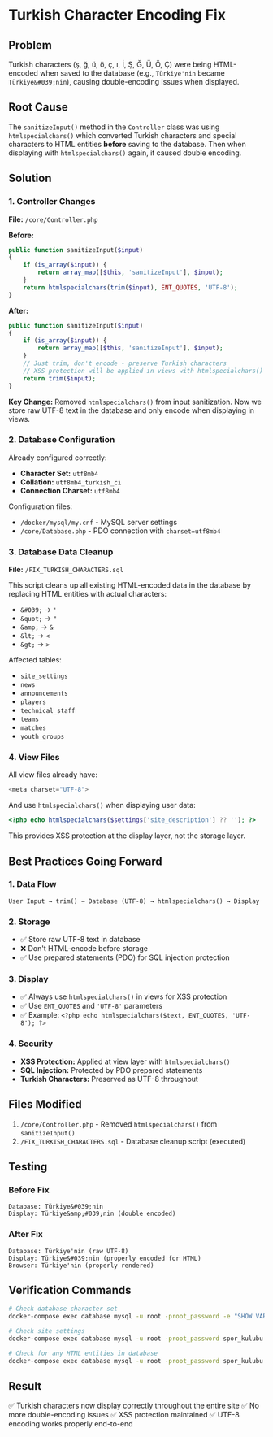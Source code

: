# Turkish Character Encoding Fix

## Problem
Turkish characters (ş, ğ, ü, ö, ç, ı, İ, Ş, Ğ, Ü, Ö, Ç) were being HTML-encoded when saved to the database (e.g., `Türkiye'nin` became `Türkiye&#039;nin`), causing double-encoding issues when displayed.

## Root Cause
The `sanitizeInput()` method in the `Controller` class was using `htmlspecialchars()` which converted Turkish characters and special characters to HTML entities **before** saving to the database. Then when displaying with `htmlspecialchars()` again, it caused double encoding.

## Solution

### 1. Controller Changes
**File:** `/core/Controller.php`

**Before:**
```php
public function sanitizeInput($input)
{
    if (is_array($input)) {
        return array_map([$this, 'sanitizeInput'], $input);
    }
    return htmlspecialchars(trim($input), ENT_QUOTES, 'UTF-8');
}
```

**After:**
```php
public function sanitizeInput($input)
{
    if (is_array($input)) {
        return array_map([$this, 'sanitizeInput'], $input);
    }
    // Just trim, don't encode - preserve Turkish characters
    // XSS protection will be applied in views with htmlspecialchars()
    return trim($input);
}
```

**Key Change:** Removed `htmlspecialchars()` from input sanitization. Now we store raw UTF-8 text in the database and only encode when displaying in views.

### 2. Database Configuration
Already configured correctly:
- **Character Set:** `utf8mb4`
- **Collation:** `utf8mb4_turkish_ci`
- **Connection Charset:** `utf8mb4`

Configuration files:
- `/docker/mysql/my.cnf` - MySQL server settings
- `/core/Database.php` - PDO connection with `charset=utf8mb4`

### 3. Database Data Cleanup
**File:** `/FIX_TURKISH_CHARACTERS.sql`

This script cleans up all existing HTML-encoded data in the database by replacing HTML entities with actual characters:
- `&#039;` → `'`
- `&quot;` → `"`
- `&amp;` → `&`
- `&lt;` → `<`
- `&gt;` → `>`

Affected tables:
- `site_settings`
- `news`
- `announcements`
- `players`
- `technical_staff`
- `teams`
- `matches`
- `youth_groups`

### 4. View Files
All view files already have:
```php
<meta charset="UTF-8">
```

And use `htmlspecialchars()` when displaying user data:
```php
<?php echo htmlspecialchars($settings['site_description'] ?? ''); ?>
```

This provides XSS protection at the display layer, not the storage layer.

## Best Practices Going Forward

### 1. Data Flow
```
User Input → trim() → Database (UTF-8) → htmlspecialchars() → Display
```

### 2. Storage
- ✅ Store raw UTF-8 text in database
- ❌ Don't HTML-encode before storage
- ✅ Use prepared statements (PDO) for SQL injection protection

### 3. Display
- ✅ Always use `htmlspecialchars()` in views for XSS protection
- ✅ Use `ENT_QUOTES` and `'UTF-8'` parameters
- ✅ Example: `<?php echo htmlspecialchars($text, ENT_QUOTES, 'UTF-8'); ?>`

### 4. Security
- **XSS Protection:** Applied at view layer with `htmlspecialchars()`
- **SQL Injection:** Protected by PDO prepared statements
- **Turkish Characters:** Preserved as UTF-8 throughout

## Files Modified

1. `/core/Controller.php` - Removed `htmlspecialchars()` from `sanitizeInput()`
2. `/FIX_TURKISH_CHARACTERS.sql` - Database cleanup script (executed)

## Testing

### Before Fix
```
Database: Türkiye&#039;nin
Display: Türkiye&amp;#039;nin (double encoded)
```

### After Fix
```
Database: Türkiye'nin (raw UTF-8)
Display: Türkiye&#039;nin (properly encoded for HTML)
Browser: Türkiye'nin (properly rendered)
```

## Verification Commands

```bash
# Check database character set
docker-compose exec database mysql -u root -proot_password -e "SHOW VARIABLES LIKE 'character_set%';"

# Check site settings
docker-compose exec database mysql -u root -proot_password spor_kulubu -e "SELECT * FROM site_settings WHERE setting_key = 'site_description';"

# Check for any HTML entities in database
docker-compose exec database mysql -u root -proot_password spor_kulubu -e "SELECT setting_key FROM site_settings WHERE setting_value LIKE '%&#%';"
```

## Result
✅ Turkish characters now display correctly throughout the entire site
✅ No more double-encoding issues
✅ XSS protection maintained
✅ UTF-8 encoding works properly end-to-end
